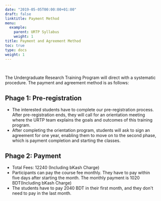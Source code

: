 ```yaml
---
date: "2019-05-05T00:00:00+01:00"
draft: false
linktitle: Payment Method
menu:
  example:
    parent: URTP Syllabus
    weight: 1
title: Payment and Agreement Method 
toc: true
type: docs
weight: 1
---
```


<br>

The Undergraduate Research Training Program will direct with a systematic procedure. The payment and agreement method is as follows: 

## Phage 1: Pre-registration 
- The interested students have to complete our pre-registration process. After pre-registration ends, they will call for an orientation meeting where the URTP team explains the goals and outcomes of this training program. 
- After completing the orientation program, students will ask to sign an agreement for one year, enabling them to move on to the second phase, which is payment completion and starting the classes. 

## Phage 2: Payment 
- Total Fees: 12240 (Including bKash Charge) 
- Participants can pay the course fee monthly. They have to pay within five days after starting the month. The monthly payment is 1020 BDT(Including bKash Charge) 
- The students have to pay 2040 BDT in their first month, and they don't need to pay in the last month. 
